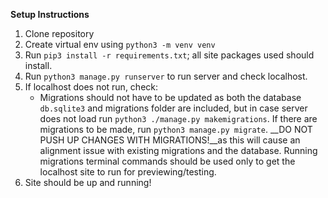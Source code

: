 **Setup Instructions**
1. Clone repository
2. Create virtual env using `python3 -m venv venv`
4. Run `pip3 install -r requirements.txt`; all site packages used should install.
7. Run `python3 manage.py runserver` to run server and check localhost.
8. If localhost does not run, check:
   * Migrations should not have to be updated as both the database `db.sqlite3` and migrations folder are included, but in case server does not load run `python3 ./manage.py makemigrations`. If there are migrations to be made, run `python3 manage.py migrate`. __DO NOT PUSH UP CHANGES WITH MIGRATIONS!__as this will cause an alignment issue with existing migrations and the database. Running migrations terminal commands should be used only to get the localhost site to run for previewing/testing.
10. Site should be up and running!